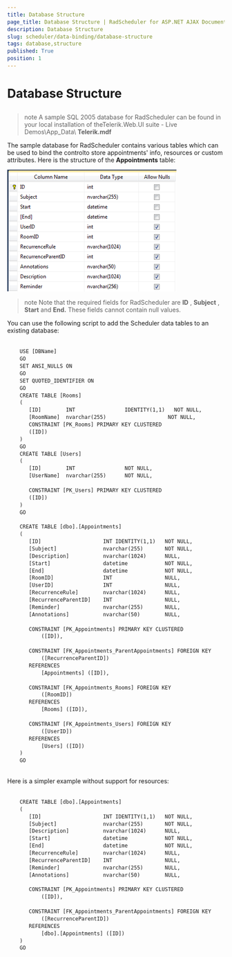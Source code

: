 ```yaml
---
title: Database Structure
page_title: Database Structure | RadScheduler for ASP.NET AJAX Documentation
description: Database Structure
slug: scheduler/data-binding/database-structure
tags: database,structure
published: True
position: 1
---
```


# Database Structure



## 

>note A sample SQL 2005 database for RadScheduler can be found in your local installation of theTelerik.Web.UI suite - Live Demos\App_Data\ **Telerik.mdf** 
>


The sample database for RadScheduler contains various tables which can be used to bind the controlto store appointments' info, resources or custom attributes. Here is the structure of the **Appointments** table:

![appointments table](images/scheduler_appointmentstable.png)



>note Note that the required fields for RadScheduler are **ID** , **Subject** , **Start** and **End.** These fields cannot contain null values.
>


You can use the following script to add the Scheduler data tables to an existing database:

````XML
	
	USE [DBName]
	GO
	SET ANSI_NULLS ON
	GO
	SET QUOTED_IDENTIFIER ON
	GO
	CREATE TABLE [Rooms]
	(
	   [ID]        INT                IDENTITY(1,1)   NOT NULL,
	   [RoomName]  nvarchar(255)                    NOT NULL,
	   CONSTRAINT [PK_Rooms] PRIMARY KEY CLUSTERED
	   ([ID])
	)
	GO
	CREATE TABLE [Users]
	(
	   [ID]        INT                NOT NULL,
	   [UserName]  nvarchar(255)      NOT NULL,
	
	   CONSTRAINT [PK_Users] PRIMARY KEY CLUSTERED
	   ([ID])
	)
	GO
	
	CREATE TABLE [dbo].[Appointments]  
	(  
	   [ID]                    INT IDENTITY(1,1)   NOT NULL,  
	   [Subject]               nvarchar(255)       NOT NULL,  
	   [Description]           nvarchar(1024)      NULL,  
	   [Start]                 datetime            NOT NULL,  
	   [End]                   datetime            NOT NULL,
	   [RoomID]                INT                 NULL,
	   [UserID]                INT                 NULL,
	   [RecurrenceRule]        nvarchar(1024)      NULL,  
	   [RecurrenceParentID]    INT                 NULL,  
	   [Reminder]              nvarchar(255)       NULL,  
	   [Annotations]           nvarchar(50)        NULL,  
	
	   CONSTRAINT [PK_Appointments] PRIMARY KEY CLUSTERED   
	       ([ID]),  
	
	   CONSTRAINT [FK_Appointments_ParentAppointments] FOREIGN KEY  
	       ([RecurrenceParentID])  
	   REFERENCES  
	       [Appointments] ([ID]),
	
	   CONSTRAINT [FK_Appointments_Rooms] FOREIGN KEY  
	       ([RoomID])  
	   REFERENCES  
	       [Rooms] ([ID]),
	
	   CONSTRAINT [FK_Appointments_Users] FOREIGN KEY  
	       ([UserID])  
	   REFERENCES  
	       [Users] ([ID])  
	)  
	GO 
	
````



Here is a simpler example without support for resources:

````XML
	     
	CREATE TABLE [dbo].[Appointments]   
	(   
	   [ID]                    INT IDENTITY(1,1)   NOT NULL,   
	   [Subject]               nvarchar(255)       NOT NULL,   
	   [Description]           nvarchar(1024)      NULL,  
	   [Start]                 datetime            NOT NULL,   
	   [End]                   datetime            NOT NULL,   
	   [RecurrenceRule]        nvarchar(1024)      NULL,   
	   [RecurrenceParentID]    INT                 NULL,   
	   [Reminder]              nvarchar(255)       NULL,  
	   [Annotations]           nvarchar(50)        NULL,   
	 
	   CONSTRAINT [PK_Appointments] PRIMARY KEY CLUSTERED    
	       ([ID]),   
	 
	   CONSTRAINT [FK_Appointments_ParentAppointments] FOREIGN KEY   
	       ([RecurrenceParentID])   
	   REFERENCES   
	       [dbo].[Appointments] ([ID])   
	)   
	GO    
			
````



